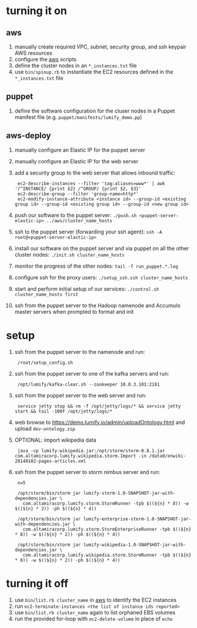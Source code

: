turning it on
=============

aws
---
1. manually create required VPC, subnet, security group, and ssh keypair AWS resources
1. configure the [aws](https://github.com/dsingley/aws) scripts
1. define the cluster nodes in an `*_instances.txt` file
1. use `bin/spinup.rb` to instantiate the EC2 resources defined in the `*_instances.txt` file

puppet
------
1. define the software configuration for the cluser nodes in a Puppet manifest file (e.g. `puppet/manifests/lumify_demo.pp`)

aws-deploy
----------
1. manually configure an Elastic IP for the puppet server
1. manually configure an Elastic IP for the web server
1. add a security group to the web server that allows inbound traffic:

        ec2-describe-instances --filter 'tag:aliases=www*' | awk '/^INSTANCE/ {print $2} /^GROUP/ {print $2, $3}'
        ec2-describe-group --filter 'group-name=http*'
        ec2-modify-instance-attribute <instance id> --group-id <existing group id> --group-id <existing group id> --group-id <new group id>

1. push our software to the puppet server: `./push.sh <puppet-server-elastic-ip> ../aws/cluster_name_hosts`
1. ssh to the puppet server (forwarding your ssh agent): `ssh -A root@<puppet-server-elastic-ip>`
1. install our software on the puppet server and via puppet on all the other cluster nodes: `./init.sh cluster_name_hosts`
1. monitor the progress of the other nodes: `tail -f run_puppet.*.log`
1. configure ssh for the proxy users: `./setup_ssh.ssh cluster_name_hosts`
1. start and perform initial setup of our services: `./control.sh cluster_name_hosts first`
1. ssh from the puppet server to the Hadoop namenode and Accumulo master servers when prompted to format and init

setup
=====

1. ssh from the puppet server to the namenode and run:

        /root/setup_config.sh

1. ssh from the puppet server to one of the kafka servers and run:

        /opt/lumify/kafka-clear.sh --zookeeper 10.0.3.101:2181

1. ssh from the puppet server to the web server and run:

        service jetty stop && rm -f /opt/jetty/logs/* && service jetty start && tail -100f /opt/jetty/logs/*

1. web browse to https://demo.lumify.io/admin/uploadOntology.html and upload `dev-ontology.zip`

1. OPTIONAL: import wikipedia data

        java -cp lumify-wikipedia.jar:/opt/storm/storm-0.8.1.jar com.altamiracorp.lumify.wikipedia.storm.Import -in /data0/enwiki-20140102-pages-articles.xml

1. ssh from the puppet server to storm nimbus server and run:

        n=5

        /opt/storm/bin/storm jar lumify-storm-1.0-SNAPSHOT-jar-with-dependencies.jar \
          com.altamiracorp.lumify.storm.StormRunner -tpb $((${n} * 8)) -w $((${n} * 2)) -ph $((${n} * 4))

        /opt/storm/bin/storm jar lumify-enterprise-storm-1.0-SNAPSHOT-jar-with-dependencies.jar \
          com.altamiracorp.lumify.storm.StormEnterpriseRunner -tpb $((${n} * 8)) -w $((${n} * 2)) -ph $((${n} * 4))

        /opt/storm/bin/storm jar lumify-wikipedia-1.0-SNAPSHOT-jar-with-dependencies.jar \
          com.altamiracorp.lumify.wikipedia.storm.StormRunner -tpb $((${n} * 8)) -w $((${n} * 2)) -ph $((${n} * 4))

turning it off
==============
1. use `bin/list.rb cluster_name` in [aws](https://github.com/dsingley/aws) to identify the EC2 instances
1. run `ec2-terminate-instances <the list of instance ids reported>`
1. use `bin/list.rb cluster_name` again to list orphaned EBS volumes
1. run the provided for-loop with `ec2-delete-volume` in place of `echo`
